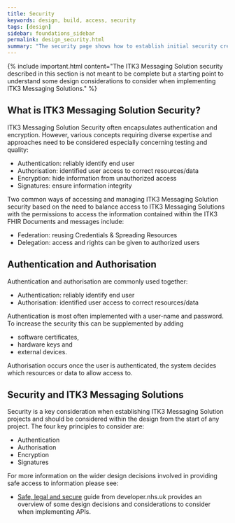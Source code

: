 ```yaml
---
title: Security
keywords: design, build, access, security
tags: [design]
sidebar: foundations_sidebar
permalink: design_security.html
summary: "The security page shows how to establish initial security credentials (where necessary) with the a ITK3 Messaging Solution"
---
```


{% include important.html content="The ITK3 Messaging Solution security described in this section is not meant to be complete but a starting point to understand some design considerations to consider when implementing ITK3 Messaging Solutions." %}

## What is ITK3 Messaging Solution Security? ##

ITK3 Messaging Solution Security often encapsulates authentication and encryption. However, various concepts requiring diverse expertise and approaches need to be considered especially concerning testing and quality:

- Authentication: reliably identify end user
- Authorisation: identified user access to correct resources/data 
- Encryption: hide information from unauthorized access
- Signatures: ensure information integrity

Two common ways of accessing and managing ITK3 Messaging Solution security based on the need to balance access to ITK3 Messaging Solutions with the permissions to access the information contained within the ITK3 FHIR Documents and messages include:

- Federation: reusing Credentials & Spreading Resources
- Delegation: access and rights can be given to authorized users

## Authentication and Authorisation ##

Authentication and authorisation are commonly used together:

- Authentication: reliably identify end user
- Authorisation: identified user access to correct resources/data 

Authentication is most often implemented with a user-name and password. To increase the security this can be supplemented by adding 

- software certificates, 
- hardware keys and 
- external devices. 

Authorisation occurs once the user is authenticated, the system decides which resources or data to allow access to.

## Security and ITK3 Messaging Solutions ##

Security is a key consideration when establishing ITK3 Messaging Solution projects and should be considered within the design from the start of any project. The four key principles to consider are:

- Authentication
- Authorisation
- Encryption
- Signatures

For more information on the wider design decisions involved in providing safe access to information please see: 

- [Safe, legal and secure](https://developer.nhs.uk/library/save-legal-secure/) guide from developer.nhs.uk provides an overview of some design decisions and considerations to consider when implementing APIs. 




